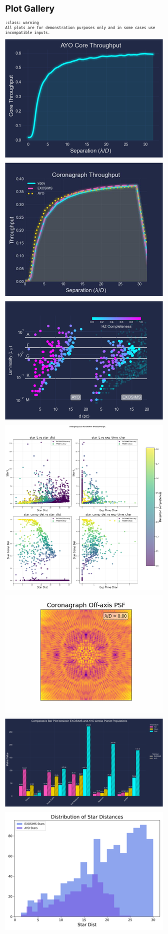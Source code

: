 # Plot Gallery

```{admonition} Disclamer
:class: warning
All plots are for demonstration purposes only and in some cases use incompatible inputs.
```

![image info](./plots/cyberpunk_core_thruput.png)

![image info](./plots/core_throughput_all_curves_cyber.jpeg)

![image info](./plots/hz_completeness_cyber.png)

![image info](./plots/plot4_parameter_grid_colored.png)

![image info](./plots/offax_psf_animation.gif)

![image info](./plots/comparative_bar_plot_grouped.png)

![image info](./plots/star_distance_distribution.png)